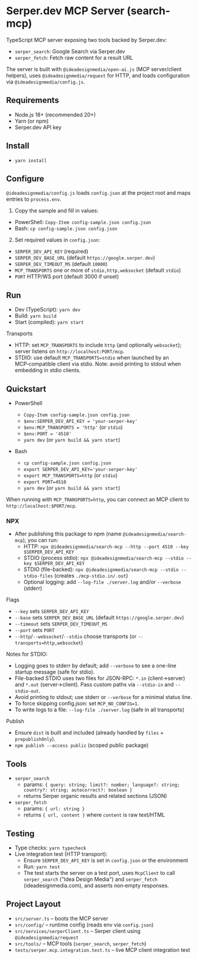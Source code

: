 # Serper.dev MCP Server (search-mcp)

TypeScript MCP server exposing two tools backed by Serper.dev:
- `serper_search`: Google Search via Serper.dev
- `serper_fetch`: Fetch raw content for a result URL

The server is built with `@ideadesignmedia/open-ai.js` (MCP server/client helpers), uses `@ideadesignmedia/request` for HTTP, and loads configuration via `@ideadesignmedia/config.js`.

## Requirements
- Node.js 18+ (recommended 20+)
- Yarn (or npm)
- Serper.dev API key

## Install
- `yarn install`

## Configure
`@ideadesignmedia/config.js` loads `config.json` at the project root and maps entries to `process.env`.

1) Copy the sample and fill in values:
- PowerShell: `Copy-Item config-sample.json config.json`
- Bash: `cp config-sample.json config.json`

2) Set required values in `config.json`:
- `SERPER_DEV_API_KEY` (required)
- `SERPER_DEV_BASE_URL` (default `https://google.serper.dev`)
- `SERPER_DEV_TIMEOUT_MS` (default `10000`)
- `MCP_TRANSPORTS` one or more of `stdio,http,websocket` (default `stdio`)
- `PORT` HTTP/WS port (default 3000 if unset)

## Run
- Dev (TypeScript): `yarn dev`
- Build: `yarn build`
- Start (compiled): `yarn start`

Transports
- HTTP: set `MCP_TRANSPORTS` to include `http` (and optionally `websocket`); server listens on `http://localhost:PORT/mcp`.
- STDIO: use default `MCP_TRANSPORTS=stdio` when launched by an MCP‑compatible client via stdio. Note: avoid printing to stdout when embedding in stdio clients.

## Quickstart
- PowerShell
  - `Copy-Item config-sample.json config.json`
  - `$env:SERPER_DEV_API_KEY = 'your-serper-key'`
  - `$env:MCP_TRANSPORTS = 'http'`  (or `stdio`)
  - `$env:PORT = '4510'`
  - `yarn dev` (or `yarn build && yarn start`)

- Bash
  - `cp config-sample.json config.json`
  - `export SERPER_DEV_API_KEY='your-serper-key'`
  - `export MCP_TRANSPORTS=http`  (or `stdio`)
  - `export PORT=4510`
  - `yarn dev` (or `yarn build && yarn start`)

When running with `MCP_TRANSPORTS=http`, you can connect an MCP client to `http://localhost:$PORT/mcp`.

### NPX
- After publishing this package to npm (name `@ideadesignmedia/search-mcp`), you can run:
  - HTTP: `npx @ideadesignmedia/search-mcp --http --port 4510 --key $SERPER_DEV_API_KEY`
  - STDIO (process stdio): `npx @ideadesignmedia/search-mcp --stdio --key $SERPER_DEV_API_KEY`
  - STDIO (file-backed): `npx @ideadesignmedia/search-mcp --stdio --stdio-files` (creates `./mcp-stdio.in/.out`)
  - Optional logging: add `--log-file ./server.log` and/or `--verbose` (stderr)

Flags
- `--key` sets `SERPER_DEV_API_KEY`
- `--base` sets `SERPER_DEV_BASE_URL` (default `https://google.serper.dev`)
- `--timeout` sets `SERPER_DEV_TIMEOUT_MS`
- `--port` sets `PORT`
- `--http`/`--websocket`/`--stdio` choose transports (or `--transports=http,websocket`)

Notes for STDIO:
- Logging goes to stderr by default; add `--verbose` to see a one-line startup message (safe for stdio).
- File-backed STDIO uses two files for JSON-RPC: `*.in` (client→server) and `*.out` (server→client). Pass custom paths via `--stdio-in` and `--stdio-out`.
- Avoid printing to stdout; use stderr or `--verbose` for a minimal status line.
- To force skipping config.json: set `MCP_NO_CONFIG=1`.
- To write logs to a file: `--log-file ./server.log` (safe in all transports)

Publish
- Ensure `dist` is built and included (already handled by `files` + `prepublishOnly`).
- `npm publish --access public` (scoped public package)

## Tools
- `serper_search`
  - params: `{ query: string; limit?: number; language?: string; country?: string; autocorrect?: boolean }`
  - returns Serper organic results and related sections (JSON)
- `serper_fetch`
  - params: `{ url: string }`
  - returns `{ url, content }` where `content` is raw text/HTML

## Testing
- Type checks: `yarn typecheck`
- Live integration test (HTTP transport):
  - Ensure `SERPER_DEV_API_KEY` is set in `config.json` or the environment
  - Run: `yarn test`
  - The test starts the server on a test port, uses `McpClient` to call `serper_search` ("Idea Design Media") and `serper_fetch` (ideadesignmedia.com), and asserts non‑empty responses.

## Project Layout
- `src/server.ts` – boots the MCP server
- `src/config/` – runtime config (reads env via `config.json`)
- `src/services/serperClient.ts` – Serper client using `@ideadesignmedia/request`
- `src/tools/` – MCP tools (`serper_search`, `serper_fetch`)
- `tests/serper.mcp.integration.test.ts` – live MCP client integration test
